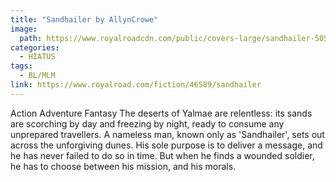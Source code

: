 ```yaml
---
title: "Sandhailer by AllynCrowe"
image: 
  path: https://www.royalroadcdn.com/public/covers-large/sandhailer-50552.jpg
categories:
  - HIATUS
tags:
  - BL/MLM
link: https://www.royalroad.com/fiction/46589/sandhailer
---
```

Action Adventure Fantasy 
The deserts of Yalmae are relentless: its sands are scorching by day and freezing by night, ready to consume any unprepared travellers.
A nameless man, known only as 'Sandhailer', sets out across the unforgiving dunes. His sole purpose is to deliver a message, and he has never failed to do so in time.
But when he finds a wounded soldier, he has to choose between his mission, and his morals.

